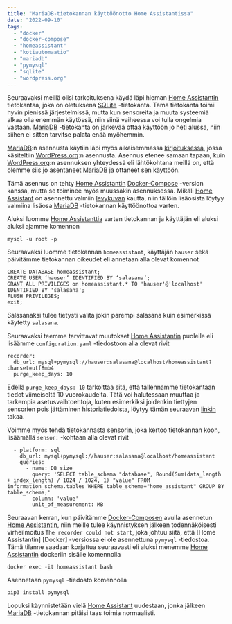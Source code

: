 ```yaml
--- 
title: "MariaDB-tietokannan käyttöönotto Home Assistantissa"
date: "2022-09-10"
tags:
  - "docker"
  - "docker-compose"
  - "homeassistant"
  - "kotiautomaatio"
  - "mariadb"
  - "pymysql"
  - "sqlite"
  - "wordpress.org"
---
```


Seuraavaksi meillä olisi tarkoituksena käydä läpi hieman [Home Assistantin](https://www.home-assistant.io/) tietokantaa, joka on oletuksena [SQLite](https://www.sqlite.org/index.html) -tietokanta. Tämä tietokanta toimii hyvin pienissä järjestelmissä, mutta kun sensoreita ja muuta systeemiä alkaa olla enemmän käytössä, niin siinä vaiheessa voi tulla ongelmia vastaan. [MariaDB](https://mariadb.org/) -tietokanta on järkevää ottaa käyttöön jo heti alussa, niin siihen ei sitten tarvitse palata enää myöhemmin.

[MariaDB](https://mariadb.org/):n asennusta käytiin läpi myös aikaisemmassa [kirjoituksessa](#post/wordpress-org-php-ja-mariadb-asennus-caddy-web-serverille), jossa käsiteltiin [WordPress.org](https://wordpress.org/):n asennusta. Asennus etenee samaan tapaan, kuin [WordPress.org](https://wordpress.org/):n asennuksen yhteydessä eli lähtökohtana meillä on, että olemme siis jo asentaneet [MariaDB](https://mariadb.org/) ja ottaneet sen käyttöön.

Tämä asennus on tehty [Home Assistantin](https://www.home-assistant.io/) [Docker-Compose](https://docs.docker.com/compose/) -version kanssa, mutta se toiminee myös muussakin asennuksessa. Mikäli [Home Assistant](https://www.home-assistant.io/) on asennettu valmiin [levykuvan](https://www.home-assistant.io/installation/) kautta, niin tällöin lisäosista löytyy valmiina lisäosa [MariaDB](https://mariadb.org/) -tietokannan käyttöönottoa varten.

Aluksi luomme [Home Assistanttia](https://www.home-assistant.io/) varten tietokannan ja käyttäjän eli aluksi aluksi ajamme komennon

```
mysql -u root -p
```
Seuraavaksi luomme tietokannan `homeassistant`, käyttäjän `hauser` sekä päivitämme tietokannan oikeudet eli annetaan alla olevat komennot

```
CREATE DATABASE homeassistant;
CREATE USER ‘hauser’ IDENTIFIED BY ‘salasana’;
GRANT ALL PRIVILEGES on homeassistant.* TO 'hauser'@'localhost' IDENTIFIED BY 'salasana';
FLUSH PRIVILEGES;
exit;
```

Salasanaksi tulee tietysti valita jokin parempi salasana kuin esimerkissä käytetty `salasana`.

Seuraavaksi teemme tarvittavat muutokset [Home Assistantin](https://www.home-assistant.io/) puolelle eli lisäämme `configuration.yaml` -tiedostoon alla olevat rivit

```
recorder:
  db_url: mysql+pymysql://hauser:salasana@localhost/homeassistant?charset=utf8mb4
  purge_keep_days: 10
```

Edellä `purge_keep_days: 10` tarkoittaa sitä, että tallennamme tietokantaan tiedot viimeiseltä 10 vuorokaudelta. Tätä voi halutessaan muuttaa ja tarkempia asetusvaihtoehtoja, kuten esimerkiksi joidenkin tiettyjen sensorien pois jättäminen historiatiedoista, löytyy tämän seuraavan [linkin](https://www.home-assistant.io/integrations/recorder) takaa.

Voimme myös tehdä tietokannasta sensorin, joka kertoo tietokannan koon, lisäämällä `sensor:` -kohtaan alla olevat rivit

```
  - platform: sql
    db_url: mysql+pymysql://hauser:salasana@localhost/homeassistant
    queries:
      - name: DB size
        query: 'SELECT table_schema "database", Round(Sum(data_length + index_length) / 1024 / 1024, 1) "value" FROM information_schema.tables WHERE table_schema="home_assistant" GROUP BY table_schema;'
        column: 'value'
        unit_of_measurement: MB
```

Seuraavan kerran, kun päivitämme [Docker-Composen](https://docs.docker.com/compose/) avulla asennetun [Home Assistantin](https://www.home-assistant.io/), niin meille tulee käynnistyksen jälkeen todennäköisesti virheilmoitus `The recorder could not start`, joka johtuu siitä, että [Home Assistantin] [Docker] -versiossa ei ole asennettuna `pymysql` -tiedostoa. Tämä tilanne saadaan korjattua seuraavasti eli aluksi menemme [Home Assistantin](https://www.home-assistant.io/) dockeriin sisälle komennolla

```
docker exec -it homeassistant bash
```

Asennetaan `pymysql` -tiedosto komennolla

```
pip3 install pymysql
```

Lopuksi käynnistetään vielä [Home Assistant](https://www.home-assistant.io/) uudestaan, jonka jälkeen [MariaDB](https://mariadb.org/) -tietokannan pitäisi taas toimia normaalisti.

